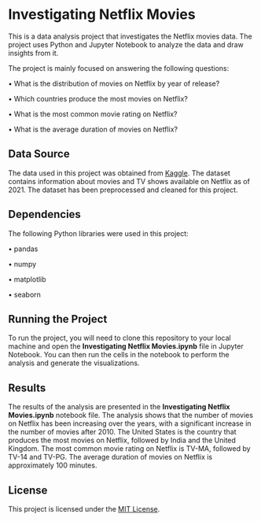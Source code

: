 # **Investigating Netflix Movies**

This is a data analysis project that investigates the Netflix movies data. The project uses Python and Jupyter Notebook to analyze the data and draw insights from it. 

The project is mainly focused on answering the following questions:

• What is the distribution of movies on Netflix by year of release?

• Which countries produce the most movies on Netflix?

• What is the most common movie rating on Netflix?

• What is the average duration of movies on Netflix?

## Data Source

The data used in this project was obtained from [Kaggle](https://www.kaggle.com/shivamb/netflix-shows "Kaggle"). The dataset contains information about movies and TV shows available on Netflix as of 2021. The dataset has been preprocessed and cleaned for this project.

## Dependencies

The following Python libraries were used in this project:

• pandas

• numpy

• matplotlib

• seaborn

## Running the Project
To run the project, you will need to clone this repository to your local machine and open the **Investigating Netflix Movies.ipynb** file in Jupyter Notebook. You can then run the cells in the notebook to perform the analysis and generate the visualizations.

## Results

The results of the analysis are presented in the **Investigating Netflix Movies.ipynb** notebook file. The analysis shows that the number of movies on Netflix has been increasing over the years, with a significant increase in the number of movies after 2010. The United States is the country that produces the most movies on Netflix, followed by India and the United Kingdom. The most common movie rating on Netflix is TV-MA, followed by TV-14 and TV-PG. The average duration of movies on Netflix is approximately 100 minutes.

## License

This project is licensed under the [MIT License](https://opensource.org/licenses/MIT "MIT License").
